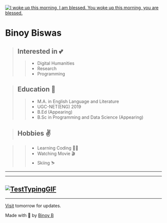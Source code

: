 [![](https://scontent.fccu3-1.fna.fbcdn.net/v/t1.6435-9/p180x540/73458645_1377498012410387_5595597519099789312_n.jpg?_nc_cat=107&ccb=1-5&_nc_sid=e3f864&_nc_ohc=2eqnjS4ThpUAX92VU0b&_nc_ht=scontent.fccu3-1.fna&oh=00_AT-mAiXMWx9c_Z3UQCUQQkouPpVuZVW9fPg236GbjhMmHA&oe=61E72C63 "I woke up this morning, I am blessed. You woke up this morning, you are blessed.")](https://8bin.github.io/)


# **Binoy Biswas**

> ## Interested in 💕
>>- Digital Humanities 
>>- Research
>>- Programming

> ## Education 🔰
>>- M.A. in English Language and Literature
>>- UGC-NET(ENG) 2019
>>- B.Ed (Appearing)
>>- B.Sc in Programming and Data Science (Appearing)

>## Hobbies ✌️

>>- Learning Coding 🧑‍💻 
>>- Watching Movie 🎬
>>- Skiing ⛷️

---








---






[![TestTypingGIF](https://user-images.githubusercontent.com/76905816/147009373-b6ea42e7-b49f-4e81-926d-d6955f0a7eec.gif "Do not Scroll !")](https://8bin.github.io/)
---
---
[Visit](https://8bin.github.io/) tomorrow for updates.

Made with 💖 by [Binoy B](https://www.facebook.com/BenuBinoy)

<!--
[![](/images/tw.svg)](https://www.twitter.com) ![](/images/fb.svg)
![](/images/pinterest.svg) ![](/images/ig.svg) 
